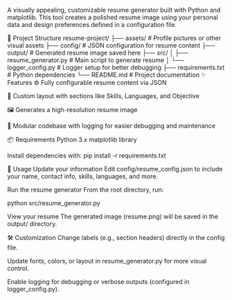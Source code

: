 A visually appealing, customizable resume generator built with Python and matplotlib. This tool creates a polished resume image using your personal data and design preferences defined in a configuration file.

📁 Project Structure
resume-project/
├── assets/              # Profile pictures or other visual assets
├── config/              # JSON configuration for resume content
├── output/              # Generated resume image saved here
├── src/
│   ├── resume_generator.py   # Main script to generate resume
│   └── logger_config.py      # Logger setup for better debugging
├── requirements.txt     # Python dependencies
└── README.md            # Project documentation
✨ Features
⚙️ Fully configurable resume content via JSON

🎨 Custom layout with sections like Skills, Languages, and Objective

🖼️ Generates a high-resolution resume image

🧩 Modular codebase with logging for easier debugging and maintenance

📦 Requirements
Python 3.x
matplotlib library

Install dependencies with:
pip install -r requirements.txt


🚀 Usage
Update your information
Edit config/resume_config.json to include your name, contact info, skills, languages, and more.

Run the resume generator
From the root directory, run:

python src/resume_generator.py

View your resume
The generated image (resume.png) will be saved in the output/ directory.

🛠 Customization
Change labels (e.g., section headers) directly in the config file.

Update fonts, colors, or layout in resume_generator.py for more visual control.

Enable logging for debugging or verbose outputs (configured in logger_config.py).